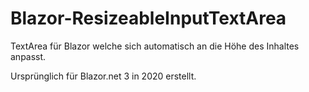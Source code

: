 # Blazor-ResizeableInputTextArea

TextArea für Blazor welche sich automatisch an die Höhe des Inhaltes anpasst.

Ursprünglich für Blazor.net 3 in 2020 erstellt.
